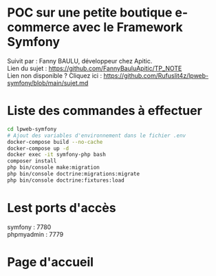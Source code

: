 # POC sur une petite boutique e-commerce avec le Framework Symfony
Suivit par : Fanny BAULU, développeur chez Apitic.  
Lien du sujet : https://github.com/FannyBauluApitic/TP_NOTE  
Lien non disponible ? Cliquez ici : https://github.com/Rufuslit4z/lpweb-symfony/blob/main/sujet.md 
# Liste des commandes à effectuer
```bash
cd lpweb-symfony
# Ajout des variables d'environnement dans le fichier .env
docker-compose build --no-cache
docker-compose up -d
docker exec -it symfony-php bash
composer install
php bin/console make:migration
php bin/console doctrine:migrations:migrate
php bin/console doctrine:fixtures:load
```

# Lest ports d'accès
symfony : 7780  
phpmyadmin : 7779

# Page d'accueil
